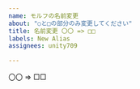```yaml
---
name: モルフの名前変更
about: "○と□の部分のみ変更してください"
title: 名前変更 〇〇 => □□
labels: New Alias
assignees: unity709

---
```


〇〇 => □□
